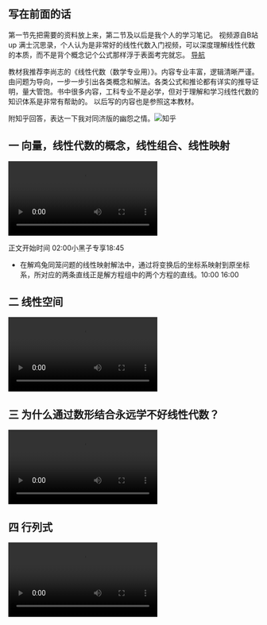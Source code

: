 <div style="display:none;" class="author">
{
    "subtitle": "线性代数入门 （一）",
    "title" : "线性代数入门",
    "date" : "2025",
    "description": "线性代数",
    "tag" : ["数学","线性代数"]
}
</div>

## 写在前面的话
第一节先把需要的资料放上来，第二节及以后是我个人的学习笔记。
视频源自B站up 满士沉思录，个人认为是非常好的线性代数入门视频，可以深度理解线性代数的本质，而不是背个概念记个公式那样浮于表面考完就忘。 <a href="https://www.bilibili.com/video/BV1wu411T7dj"> 导航 </a>
   
教材我推荐李尚志的《线性代数（数学专业用）》。内容专业丰富，逻辑清晰严谨。由问题为导向，一步一步引出各类概念和解法。各类公式和推论都有详实的推导证明，量大管饱。书中很多内容，工科专业不是必学，但对于理解和学习线性代数的知识体系是非常有帮助的。
以后写的内容也是参照这本教材。

附知乎回答，表达一下我对同济版的幽怨之情。![知乎](https://sns-na-i3.xhscdn.com/spectrum/1040g0k031h74t2t4j4005pgi0nb1om97f6q0v60)


## 一 向量，线性代数的概念，线性组合、线性映射

<video src="http://sns-video-default.xhscdn.com/spectrum/1040g0jg31h746oiok2005pgi0nb1om97o34l01o" controls="controls" preload="metadata" video-id="0" ></video>

正文开始时间 <span class="video-time-jump" bind-id="0">02:00</span>小黑子专享<span class="video-time-jump" bind-id="0">18:45</span>

- 在解鸡兔同笼问题的线性映射解法中，通过将变换后的坐标系映射到原坐标系，所对应的两条直线正是解方程组中的两个方程的直线。<span class="video-time-jump" bind-id="0">10:00</span>  <span class="video-time-jump" bind-id="0">16:00</span>

## 二 线性空间
<video src="http://sns-video-default.xhscdn.com/spectrum/1040g0jg31h7k96c142005pgi0nb1om97e8de1i0" controls="controls" preload="metadata" video-id="1" ></video>

## 三 为什么通过数形结合永远学不好线性代数？

<video src="http://sns-video-default.xhscdn.com/spectrum/1040g35831h7kev5gko105pgi0nb1om97ifcjbfg" controls="controls" preload="metadata" video-id="2" ></video>

## 四 行列式
<video src="http://sns-video-default.xhscdn.com/spectrum/1040g0jg31h8o49mt3a005pgi0nb1om975rfq4e0" controls="controls" preload="metadata" video-id="3" ></video>
